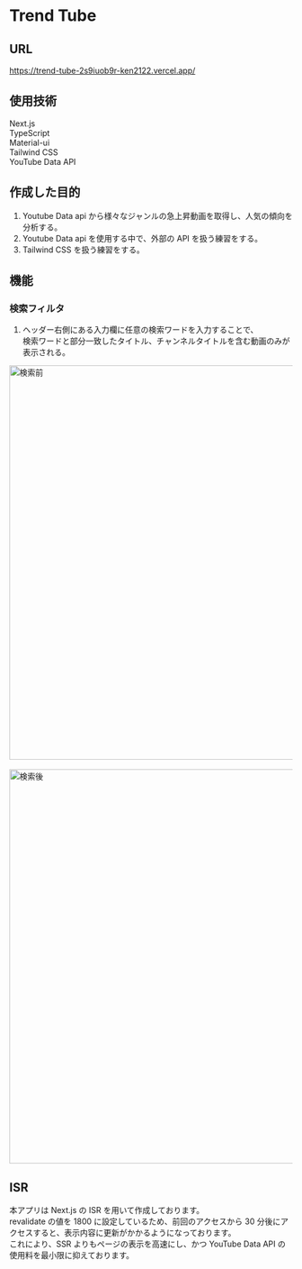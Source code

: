 # Trend Tube

## URL

https://trend-tube-2s9iuob9r-ken2122.vercel.app/

## 使用技術

Next.js  
TypeScript  
Material-ui  
Tailwind CSS  
YouTube Data API

## 作成した目的

1. Youtube Data api から様々なジャンルの急上昇動画を取得し、人気の傾向を分析する。
1. Youtube Data api を使用する中で、外部の API を扱う練習をする。
1. Tailwind CSS を扱う練習をする。

## 機能

### 検索フィルタ

1. ヘッダー右側にある入力欄に任意の検索ワードを入力することで、  
   検索ワードと部分一致したタイトル、チャンネルタイトルを含む動画のみが表示される。

<img width="700" alt="検索前" src=https://user-images.githubusercontent.com/78861708/133035061-c175ac74-fdd3-4012-b113-36335c290fb1.png>
<br>
<br>
<img width="700" alt="検索後" src=https://user-images.githubusercontent.com/78861708/133035071-17f61bb2-c2c7-4265-a184-220541b42ea2.png>

## ISR

本アプリは Next.js の ISR を用いて作成しております。  
revalidate の値を 1800 に設定しているため、前回のアクセスから 30 分後にアクセスすると、表示内容に更新がかかるようになっております。  
これにより、SSR よりもページの表示を高速にし、かつ YouTube Data API の使用料を最小限に抑えております。
